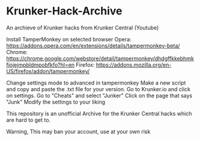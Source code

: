 # Krunker-Hack-Archive
An archieve of Krunker hacks from Krunker Central (Youtube)

Install TamperMonkey on selected browser
Opera: https://addons.opera.com/en/extensions/details/tampermonkey-beta/
Chrome: https://chrome.google.com/webstore/detail/tampermonkey/dhdgffkkebhmkfjojejmpbldmpobfkfo?hl=en
Firefox: https://addons.mozilla.org/en-US/firefox/addon/tampermonkey/

Change settings mode to advanced in tampermonkey
Make a new script and copy and paste the .txt file for your version.
Go to Krunker.io and click on settings.
Go to "Cheats" and select "Junker"
Click on the page that says "Junk"
Modify the settings to your liking

This repository is an unofficial Archive for the Krunker Central hacks which are hard to get to.

Warning, This may ban your account, use at your own risk
